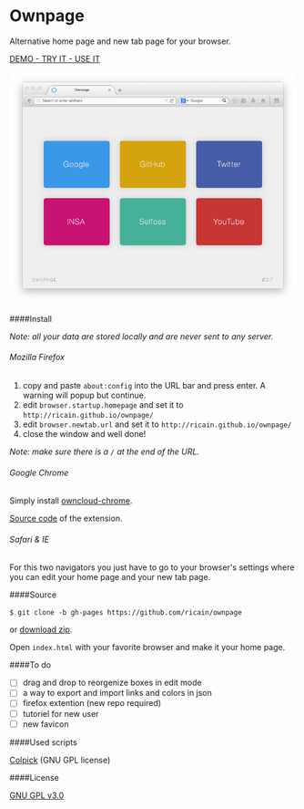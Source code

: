 # Ownpage

Alternative home page and new tab page for your browser.

[DEMO - TRY IT - USE IT](http://ricain.github.io/ownpage/)

![example](media/images/example.png)

####Install

*Note: all your data are stored locally and are never sent to any server.*

###### Mozilla Firefox

1. copy and paste `about:config` into the URL bar and press enter. A warning will popup but continue.
2. edit `browser.startup.homepage` and set it to `http://ricain.github.io/ownpage/`
3. edit `browser.newtab.url` and set it to `http://ricain.github.io/ownpage/`
4. close the window and well done!

*Note: make sure there is a `/` at the end of the URL.*

###### Google Chrome

Simply install [owncloud-chrome](http://goo.gl/hb6333).

[Source code](https://github.com/ricain/ownpage-chrome) of the extension.

###### Safari & IE

For this two navigators you just have to go to your browser's settings where you can edit your home page and your new tab page.

####Source

```
$ git clone -b gh-pages https://github.com/ricain/ownpage
```
or [download zip](https://github.com/Ricain/ownpage/archive/gh-pages.zip).

Open `index.html` with your favorite browser and make it your home page.

####To do

- [ ] drag and drop to reorgenize boxes in edit mode
- [ ] a way to export and import links and colors in json
- [ ] firefox extention (new repo required)
- [ ] tutoriel for new user
- [ ] new favicon

####Used scripts

[Colpick](http://colpick.com) (GNU GPL license)

####License

[GNU GPL v3.0](https://github.com/ricain/ownpage/blob/gh-pages/LICENSE.md)
